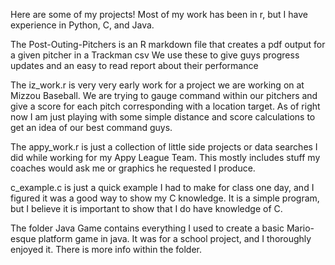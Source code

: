 Here are some of my projects! Most of my work has been in r, but I have experience in Python, C, and Java.

The Post-Outing-Pitchers is an R markdown file that creates a pdf output for a given pitcher in a Trackman csv
We use these to give guys progress updates and an easy to read report about their performance

The iz_work.r is very very early work for a project we are working on at Mizzou Baseball. 
We are trying to gauge command within our pitchers and give a score for each pitch corresponding with a location target. 
As of right now I am just playing with some simple distance and score calculations to get an idea of our best command guys.

The appy_work.r is just a collection of little side projects or data searches I did while working for my Appy League Team.
This mostly includes stuff my coaches would ask me or graphics he requested I produce.

c_example.c is just a quick example I had to make for class one day, and I figured it was a good way to show my C knowledge.
It is a simple program, but I believe it is important to show that I do have knowledge of C.

The folder Java Game contains everything I used to create a basic Mario-esque platform game in java.
It was for a school project, and I thoroughly enjoyed it. There is more info within the folder.
